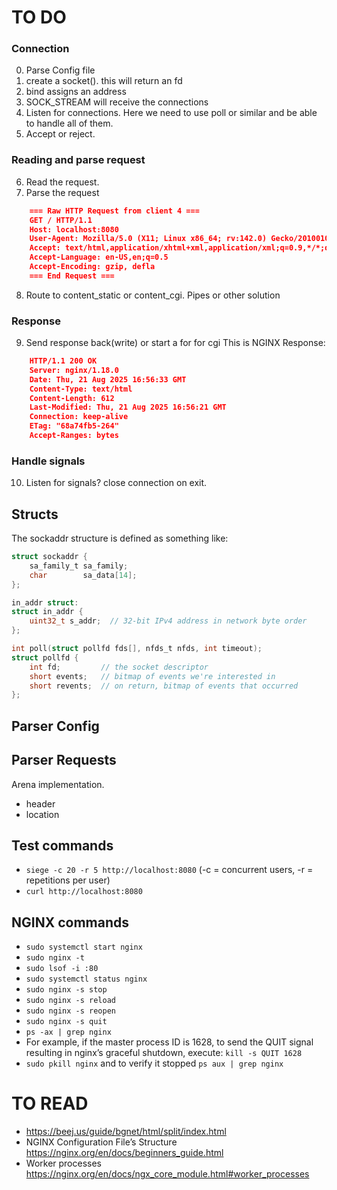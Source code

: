 # TO DO

### Connection
0. Parse Config file
1. create a socket(). this will return an fd
2. bind assigns an address
3. SOCK_STREAM will receive the connections
4. Listen for connections. Here we need to use poll or similar and be able to handle all of them.
5. Accept or reject. 

### Reading and parse request
6. Read the request. 
7. Parse the request
```json
	=== Raw HTTP Request from client 4 ===
	GET / HTTP/1.1
	Host: localhost:8080
	User-Agent: Mozilla/5.0 (X11; Linux x86_64; rv:142.0) Gecko/20100101 Firefox/142.0
	Accept: text/html,application/xhtml+xml,application/xml;q=0.9,*/*;q=0.8
	Accept-Language: en-US,en;q=0.5
	Accept-Encoding: gzip, defla
	=== End Request ===
```
8. Route to content_static or content_cgi. Pipes or other solution


### Response
9. Send response back(write) or start a for for cgi
This is NGINX Response:
```json
	HTTP/1.1 200 OK
	Server: nginx/1.18.0
	Date: Thu, 21 Aug 2025 16:56:33 GMT
	Content-Type: text/html
	Content-Length: 612
	Last-Modified: Thu, 21 Aug 2025 16:56:21 GMT
	Connection: keep-alive
	ETag: "68a74fb5-264"
	Accept-Ranges: bytes
```
### Handle signals
10. Listen for signals? close connection on exit.



## Structs

The sockaddr structure is defined as something like:
```c
struct sockaddr {
	sa_family_t sa_family;
	char        sa_data[14];
};
```

```c
in_addr struct:
struct in_addr {
    uint32_t s_addr;  // 32-bit IPv4 address in network byte order
};
```
```c
int poll(struct pollfd fds[], nfds_t nfds, int timeout);
struct pollfd {
    int fd;         // the socket descriptor
    short events;   // bitmap of events we're interested in
    short revents;  // on return, bitmap of events that occurred
};
```


## Parser Config
## Parser Requests
Arena implementation.
- header
- location

## Test commands
- ` siege -c 20 -r 5 http://localhost:8080 ` (-c = concurrent users, -r = repetitions per user)
- `curl http://localhost:8080`

## NGINX commands
- `sudo systemctl start nginx`
- `sudo nginx -t`
- `sudo lsof -i :80`
- `sudo systemctl status nginx`
- `sudo nginx -s stop`
- `sudo nginx -s reload`
- `sudo nginx -s reopen`
- `sudo nginx -s quit`
- `ps -ax | grep nginx`
- For example, if the master process ID is 1628, to send the QUIT signal resulting in nginx’s graceful shutdown, execute: `kill -s QUIT 1628`
- `sudo pkill nginx` and to verify it stopped `ps aux | grep nginx`




# TO READ
- https://beej.us/guide/bgnet/html/split/index.html
- NGINX Configuration File’s Structure https://nginx.org/en/docs/beginners_guide.html
- Worker processes https://nginx.org/en/docs/ngx_core_module.html#worker_processes